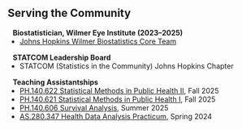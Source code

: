 ## Serving the Community

<h4 style="margin:0 10px 0;">Biostatistician, Wilmer Eye Institute (2023–2025)</h4>
<ul style="margin:0 0 15px;">
  <li><a href="https://www.hopkinsmedicine.org/wilmer/research/core-centers/biostatistics/team/"><autocolor>Johns Hopkins Wilmer Biostatistics Core Team</autocolor></a></li>
</ul>

<h4 style="margin:0 10px 0;">STATCOM Leadership Board</h4>
<ul style="margin:0 0 15px;">
  <li><autocolor>STATCOM (Statistics in the Community) Johns Hopkins Chapter</autocolor></li>
</ul>

<h4 style="margin:0 10px 0;">Teaching Assistantships</h4>
  <ul style="margin:0 0 15px;">
    <li><a href="https://publichealth.jhu.edu/course/42522">PH.140.622 Statistical Methods in Public Health II</a>, Fall 2025</li>
    <li><a href="https://publichealth.jhu.edu/course/42103">PH.140.621 Statistical Methods in Public Health I</a>, Fall 2025</li>
    <li><a href="https://publichealth.jhu.edu/course/41750">PH.140.606 Survival Analysis</a>, Summer 2025</li>
    <li><a href="https://e-catalogue.jhu.edu/course-descriptions/public_health_studies/">AS.280.347 Health Data Analysis Practicum</a>, Spring 2024</li>
  </ul>
